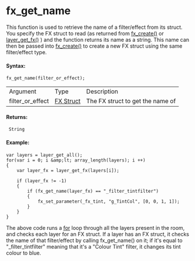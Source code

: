 # fx_get_name

This function is used to retrieve the name of a filter/effect from its
struct. You specify the FX struct to read (as returned from
[fx_create()](fx_create) or [layer_get_fx()](layer_get_fx) )
and the function returns its name as a string. This name can then be
passed into [fx_create()](fx_create) to create a new FX struct
using the same filter/effect type.

#### Syntax:

``` gml
fx_get_name(filter_or_effect);
```

|                  |                                                                                                                             |                                  |
|------------------|-----------------------------------------------------------------------------------------------------------------------------|----------------------------------|
| Argument         | Type                                                                                                                        | Description                      |
| filter_or_effect |  [FX Struct](../../../../../../GameMaker_Language/GML_Reference/Asset_Management/Rooms/Filter_Effect_Layers/fx_create)  | The FX struct to get the name of |

#### Returns:

``` gml
 String
```

#### Example:

``` gml
var layers = layer_get_all();
for(var i = 0; i &amp;lt; array_length(layers); i ++)
{    
    var layer_fx = layer_get_fx(layers[i]);
    
    if (layer_fx != -1)
    {
        if (fx_get_name(layer_fx) == "_filter_tintfilter")
        {            
            fx_set_parameter(_fx_tint, "g_TintCol", [0, 0, 1, 1]);
        }
    }
}
```

The above code runs a
[for](../../../../GML_Overview/Language_Features/for) loop through
all the layers present in the room, and checks each layer for an FX
struct. If a layer has an FX struct, it checks the name of that
filter/effect by calling fx_get_name() on it; if it's equal to
"\_filter_tintfilter" meaning that it's a "Colour Tint" filter, it
changes its tint colour to blue.
